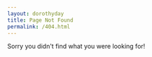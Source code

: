 ```yaml
---
layout: dorothyday
title: Page Not Found
permalink: /404.html
---
```


Sorry you didn't find what you were looking for!
